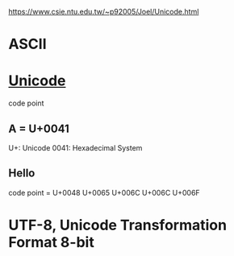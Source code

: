 https://www.csie.ntu.edu.tw/~p92005/Joel/Unicode.html

# ASCII

# [Unicode](http://www.unicode.org/)

code point

## A = U+0041

U+: Unicode
0041: Hexadecimal System

## Hello

code point = U+0048 U+0065 U+006C U+006C U+006F

# UTF-8, Unicode Transformation Format 8-bit 
